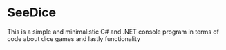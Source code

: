 # SeeDice
This is a simple and minimalistic C# and .NET console program in terms of code about dice games and lastly functionality
